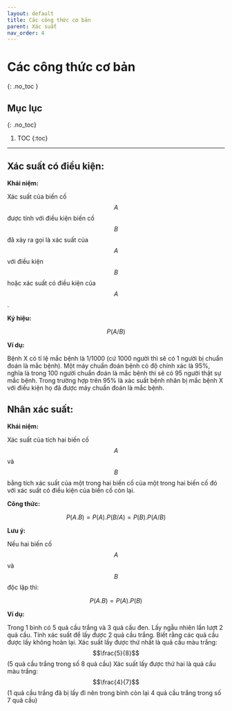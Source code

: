 ```yaml
---
layout: default
title: Các công thức cơ bản
parent: Xác suất
nav_order: 4
---
```


# Các công thức cơ bản
{: .no_toc }

## Mục lục
{: .no_toc}

1. TOC
{:toc}

<hr/> 

## Xác suất có điều kiện:

**Khái niệm:**

Xác suất của biến cố $$A$$ được tính với điều kiện biến cố $$B$$ đã xảy ra gọi là xác suất của $$A$$ với điều kiện $$B$$ hoặc xác suất có điều kiện của $$A$$.

**Ký hiệu:** 

$$P(A/B)$$

**Ví dụ:**

Bệnh X có tỉ lệ mắc bệnh là 1/1000 (cứ 1000 người thì sẽ có 1 người bị chuẩn đoán là mắc bệnh). Một máy chuẩn đoán bệnh có độ chính xác là 95%, nghĩa là trong 100 người chuẩn đoán là mắc bệnh thì sẽ có 95 người thật sự mắc bệnh. 
Trong trường hợp trên 95% là xác suất bệnh nhân bị mắc bệnh X với điều kiện họ đã được máy chuẩn đoán là mắc bệnh.

## Nhân xác suất:

**Khái niệm:**

Xác suất của tích hai biến cố $$A$$ và $$B$$ bằng tích xác suất của một trong hai biến cố của một trong hai biến cố đó với xác suất có điều kiện của biến cố còn lại.

**Công thức:**

$$P(A.B) =  P(A).P(B/A) = P(B).P(A/B)$$

**Lưu ý:**

Nếu hai biến cố $$A$$ và $$B$$ độc lập thì:

$$P(A.B) = P(A).P(B)$$

**Ví dụ:**

Trong 1 bình có 5 quả cầu trắng và 3 quả cầu đen. Lấy ngẫu nhiên lần lượt 2 quả cầu. Tính xác suất để lấy được 2 quả cầu trắng. Biết rằng các quả cầu được lấy không hoàn lại.
Xác suất lấy được thứ nhất là quả cầu màu trắng: $$\frac{5}{8}$$ (5 quả cầu trắng trong số 8 quả cầu)
Xác suất lấy được thứ hai là quả cầu màu trắng: $$\frac{4}{7}$$ (1 quả cầu trắng đã bị lấy đi nên trong bình còn lại 4 quả cầu trắng trong số 7 quả cầu)
